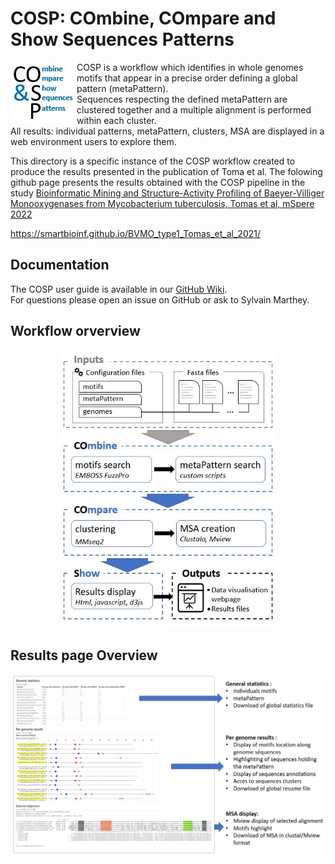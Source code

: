 # COSP: COmbine, COmpare and Show Sequences Patterns

<img align="left" src=".github/COSP.JPG">

COSP is a workflow which identifies in whole genomes motifs that appear in a precise order defining a global pattern (metaPattern).  
Sequences respecting the defined metaPattern are clustered together and a multiple alignment is performed within each cluster.  
All results: individual patterns, metaPattern, clusters, MSA are displayed in a web environment users to explore them.  

This directory is a specific instance of the COSP workflow created to produce the results presented in the publication of Toma et al.
The folowing github page presents the results obtained with the COSP pipeline in the study [Bioinformatic Mining and Structure-Activity Profiling of Baeyer-Villiger Monooxygenases from Mycobacterium tuberculosis, Tomas et al, mSpere 2022](https://doi.org/10.1128/msphere.00482-21)

https://smartbioinf.github.io/BVMO_type1_Tomas_et_al_2021/

## Documentation 

The COSP user guide is available in our [GitHub Wiki](https://github.com/SmartBioInf/COSP/wiki).  
For questions please open an issue on GitHub or ask to Sylvain Marthey.

## Workflow orverview

<p align="center">
<img src=".github/Workflow_overview.JPG"
     alt="Workflow overview"
     width="350" />
</p>

## Results page Overview
<p align="center">
<img src=".github/visualisation_page.JPG"
     alt="Visualisation page"
      width="800" />
</p>
